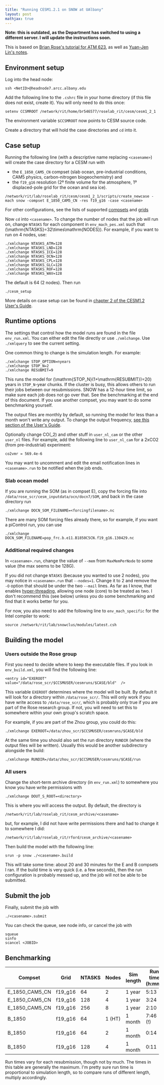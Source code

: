 ```yaml
---
title: "Running CESM1.2.1 on SNOW at UAlbany"
layout: post
mathjax: true
---
```


**Note: this is outdated, as the Department has switched to using a different server. I will update the instructions soon.** 

This is based on [Brian Rose's tutorial for ATM 623](http://www.atmos.albany.edu/facstaff/brose/classes/ATM623_Spring2017/2017/03/16/CESM-tutorial.html), as well as [Yuan-Jen Lin's notes](https://hackmd.io/@yuanjenlin/CESM_on_SNOW).

## Environment setup

Log into the head node:

```
ssh <NetID>@headnode7.arcc.albany.edu
```
  
Add the following line to the `.cshrc` file in your home directory (if this file does not exist, create it). You will only need to do this once:

```
setenv CCSMROOT /network/rit/home/br546577/roselab_rit/cesm/cesm1_2_1
```

The environment variable `$CCSMROOT` now points to CESM source code.

Create a directory that will hold the case directories and `cd` into it.

## Case setup

Running the following line (with a descriptive name replacing `<casename>`) will
create the case directory for a CESM run with
- the `E_1850_CAM5_CN` compset (slab ocean, pre-industrial conditions, CAM5 physics, carbon-nitrogen biogeochemistry) and 
- the `f19_g16` resolution (2º finite volume for the atmosphere, 1º displaced-pole grid for the ocean and sea ice).

```
/network/rit/lab/roselab_rit/cesm/cesm1_2_1/scripts/create_newcase -mach snow -compset E_1850_CAM5_CN -res f19_g16 -case <casename>
```

For other configurations, see the lists of supported [compsets](https://www.cesm.ucar.edu/models/cesm1.2/cesm/doc/modelnl/compsets.html) and 
[grids](https://www.cesm.ucar.edu/models/cesm1.2/cesm/doc/modelnl/grid.html)

Now `cd` into `<casename>`. To change the number of nodes that the job will run on, 
change `NTASKS` for each component in `env_mach_pes.xml` such that 
\(\mathrm{NTASKS}=32\times\mathrm{NODES}\). For example, if you want to run on 4 nodes, use:

```
./xmlchange NTASKS_ATM=128
./xmlchange NTASKS_LND=128
./xmlchange NTASKS_ICE=128
./xmlchange NTASKS_OCN=128
./xmlchange NTASKS_CPL=128
./xmlchange NTASKS_GLC=128
./xmlchange NTASKS_ROF=128
./xmlchange NTASKS_WAV=128
```

The default is 64 (2 nodes). Then run 

```
./cesm_setup
```

More details on case setup can be found in [chapter 2 of the CESM1.2 User's Guide](https://www2.cesm.ucar.edu/models/cesm1.2/cesm/doc/usersguide/c513.html).

## Runtime options

The settings that control how the model runs are found in the file `env_run.xml`.
You can either edit the file directly or use `./xmlchange`. Use `./xmlquery` to see 
the current setting.

One common thing to change is the simulation length. For example:

```
./xmlchange STOP_OPTION=nyears
./xmlchange STOP_N=2
./xmlchange RESUBMIT=9
```

This runs the model for \(\mathrm{STOP_N}(1+\mathrm{RESUBMIT})=20\) years in 
`STOP_N`-year chunks. If the cluster is busy, this allows others to run their jobs
between our resubmissions. SNOW has a 12-hour time limit, so make sure each job does not
go over that. See the benchmarking at the end of this document. 
If you use another compset, you may want to do some benchmarking yourself.

The output files are monthly by default, so running the model for less than a month won't write any output. To change the 
output frequency, [see this section of the User's Guide](https://www2.cesm.ucar.edu/models/cesm1.2/cesm/doc/usersguide/x2172.html).

Optionally change CO\(_2\) and other stuff in `user_nl_cam` or the other `user_nl`
files. For example, add the following line to `user_nl_cam` for a 2xCO2 
(from pre-industrial) experiment:

```
co2vmr = 569.4e-6
```

You may want to uncomment and edit the email notification lines in `<casename>.run`
to be notified when the job ends.

### Slab ocean model

If you are running the SOM (as in compset E), copy the forcing file into `/data/rose_scr/cesm_inputdata/ocn/docn7/SOM`,
and back in the case directory run

```
./xmlchange DOCN_SOM_FILENAME=<forcingfilename>.nc
```

There are many SOM forcing files already there, so for example, if you want a piControl run, you can use 

```
./xmlchange DOCN_SOM_FILENAME=pop_frc.b.e11.B1850C5CN.f19_g16.130429.nc
```

### Additional required changes

In `<casename>.run`, change the value of `--mem` from `MaxMemPerNode` to some value
(the max seems to be 128G). 

If you did not change `NTASKS` (because you wanted to use 2 nodes), 
you may notice in `<casename>.run` that `--nodes=1`. Change it to 2 and remove the
`-O` option that should be under the two `--mail` lines. As far as I know,
that enables [hyper-threading](https://en.wikipedia.org/wiki/Hyper-threading),
allowing one node (core) to be treated as two. I don't recommend this (see below)
unless you do some benchmarking and find that it works better for you.

For now, you also need to add the following line to `env_mach_specific` for the Intel
compiler to work:

```
source /network/rit/lab/snowclus/modules/latest.csh
```

## Building the model

### Users outside the Rose group

First you need to decide where to keep the executable files. 
If you look in `env_build.xml`, you will find the following line:

```
<entry id="EXEROOT"   value="/data/rose_scr/$CCSMUSER/cesmruns/$CASE/bld"  />
```

This variable `EXEROOT` determines where the model will be built. 
By default it will look for a directory within `/data/rose_scr/`. 
This will only work if you have write access to `/data/rose_scr/`, 
which is probably only true if you are part of the Rose research group. 
If not, you will need to set this to somewhere within your own group's scratch
space.

For example, if you are part of the Zhou group, you could do this:

```
./xmlchange EXEROOT=/data/zhou_scr/$CCSMUSER/cesmruns/$CASE/bld
```

At the same time you should also set the run directory `RUNDIR` (where the output
files will be written). Usually this would be another subdirectory alongside the
build:

```
./xmlchange RUNDIR=/data/zhou_scr/$CCSMUSER/cesmruns/$CASE/run
```

### All users

Change the short-term archive directory (in `env_run.xml`) to somewhere 
you know you have write permissions with

```
./xmlchange DOUT_S_ROOT=<directory>
```

This is where you will access the output. By default, the directory is

```
/network/rit/lab/roselab_rit/cesm_archive/<casename>
```

but, for example, I did not have write permissions there and had to change it to
somewhere I did:

```
/network/rit/lab/roselab_rit/rford/cesm_archive/<casename>
```

Then build the model with the following line:

```
srun -p snow ./<casename>.build
```

This will take some time: about 20 and 30 minutes for the E and B compsets I ran. 
If the build time is very quick (i.e. a few seconds), then the run 
configuration is probably messed up, and the job will not be able to be submitted. 

## Submit the job

Finally, submit the job with

```
./<casename>.submit
```

You can check the queue, see node info, or cancel the job with 

```
squeue
sinfo
scancel <JOBID>
```

## Benchmarking

| Compset        | Grid    | NTASKS | Nodes  | Sim length | Run time (h:mm) |
|----------------|---------|--------|--------|------------|-----------------|
| E_1850_CAM5_CN | f19_g16 | 64     | 2      | 1 year     | 5:13            |
| E_1850_CAM5_CN | f19_g16 | 128    | 4      | 1 year     | 3:24            |
| E_1850_CAM5_CN | f19_g16 | 256    | 8      | 1 year     | 2:10            |
| B_1850         | f19_g16 | 64     | 1 (HT) | 1 month    | 7:46 (!)        |
| B_1850         | f19_g16 | 64     | 2      | 1 month    | 0:14            |
| B_1850         | f19_g16 | 128    | 4      | 1 month    | 0:11            |

Run times vary for each resubmission, though not by much. 
The times in this table are generally the maximum.
I'm pretty sure run time is proportional to simulation length,
so to compare runs of different length, multiply accordingly.
